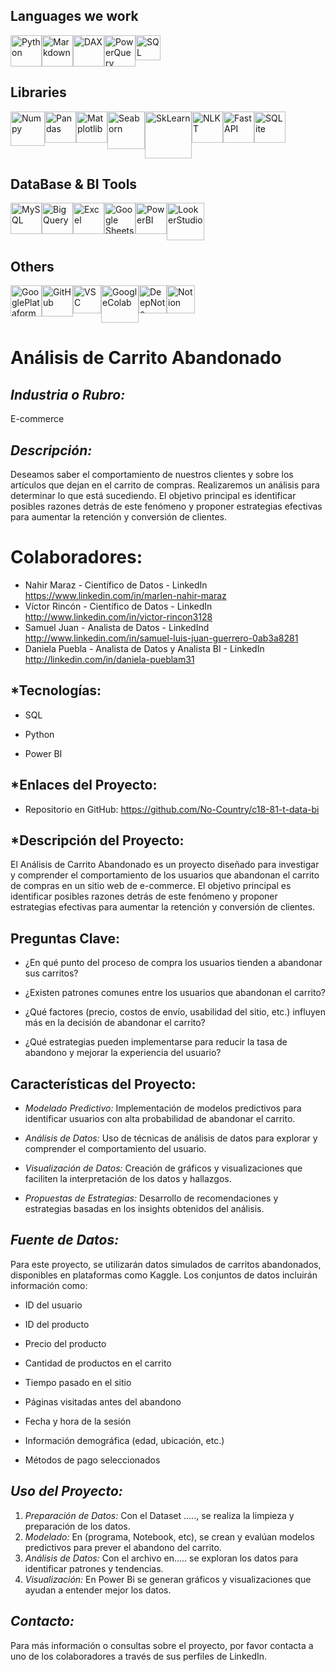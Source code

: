 ## Languages ​​we work
<div style="display: flex;">
<img src="https://brandslogos.com/wp-content/uploads/images/large/python-logo.png" alt="Python" width="50px" style="max-width:100%; height:auto;" title="Python">
<img src="https://creazilla-store.fra1.digitaloceanspaces.com/icons/3218313/markdown-icon-md.png" alt="Markdown" width="50px" style="max-width:100%; height:auto;" title="Markdown">
<img src="https://www.tekenable.ie/wp-content/uploads/2019/09/PowerBI-Icon-Transparent.png" alt="DAX" width="50px" style="max-width:100%; height:auto;" title="DAX">
<img src="https://computrain.com/wp-content/uploads/2018/02/pq-icon-150x150.png" alt="PowerQuery" width="50px" style="max-width:100%; height:auto;" title="PowerQuery">
<img src="https://vectorified.com/images/sql-server-icon-31.png" alt="SQL" width="40px" style="max-width:100%; height:auto;" title="SQL">  
</div>

## Libraries
<div style="display: flex;">
<img src="https://img.icons8.com/color/452/numpy.png" alt="Numpy" width="55px" style="max-width:100%; height:auto;" title="Numpy">
<img src="https://upload.wikimedia.org/wikipedia/commons/thumb/2/22/Pandas_mark.svg/800px-Pandas_mark.svg.png" alt="Pandas" width="50px" style="max-width:100%; height:auto;" title="Pandas">
<img src="https://seeklogo.com/images/M/matplotlib-logo-7676870AC0-seeklogo.com.png" alt="Matplotlib" width="50px" style="max-width:100%; height:auto;" title="Matplotlib">
<img src="https://cdn.fs.teachablecdn.com/TjoBcX9hTWicWiOpRNqn" alt="Seaborn" width="60px" style="max-width:100%; height:auto;" title="Seaborn">
<img src="https://pic2.zhimg.com/v2-964a9cebc6ba6fbfd32c02ece5f988e8_720w.jpg?source=172ae18b" alt="SkLearn" width="75px" style="max-width:100%; height:auto;" title="SkLearn">
<img src="https://tse1.mm.bing.net/th?id=OIP.xpZ1gffkf8LNiA0W3lclmQHaID&pid=Api" alt="NLKT" width="50px" style="max-width:100%; height:auto;" title="NLKT">
<img src="https://i.pinimg.com/736x/25/7a/1e/257a1e7655c3fa4f163b641ddbafef38.jpg" alt="FastAPI" width="50px" style="max-width:100%; height:auto;" title="FastAPI">
<img src="https://vectorified.com/images/sqlite-icon-7.png" alt="SQLite" width="50px" style="max-width:100%; height:auto;" title="SQLite">
</div>

## DataBase & BI Tools
<div style="display: flex;">
<img src="https://pngimg.com/uploads/mysql/mysql_PNG23.png" alt="MySQL" width="50px" style="max-width:100%; height:auto;" title="MySQL">
<img src="https://static-00.iconduck.com/assets.00/bigquery-icon-1024x1024-xqae5dnb.png" alt="BigQuery" width="50px" style="max-width:100%; height:auto;" title="BigQuery">
<img src="https://logodownload.org/wp-content/uploads/2020/04/excel-logo-1.png" alt="Excel" width="50px" style="max-width:100%; height:auto;" title="Excel">
<img src="https://cdn.iconscout.com/icon/free/png-512/google-sheets-4-569453.png" alt="Google Sheets" width="50px" style="max-width:100%; height:auto;" title="Google Sheets">
<img src="https://www.it.miami.edu/_assets/images/O365_Power_BI.png" alt="PowerBI" width="50px" style="max-width:100%; height:auto;" title="PowerBI">
<img src="https://www.svgrepo.com/show/375454/looker.svg" alt="LookerStudio" width="60px" style="max-width:100%; height:auto;" title="LookerStudio">
</div>

## Others
<div style="display: flex;">
<img src="https://i.pinimg.com/originals/92/b2/66/92b266df967b8540c94301eacdec391b.png" alt="GooglePlataform" width="50px" style="max-width:100%; height:auto;" title="GooglePlataformL">
<img src="https://pngimg.com/uploads/github/github_PNG80.png" alt="GitHub" width="50px" style="max-width:100%; height:auto;" title="GitHub">
<img src="https://code.visualstudio.com/assets/images/code-stable.png" alt="VSC" width="45px" style="max-width:100%; height:auto;" title="VSC">
<img src="https://res.cloudinary.com/nholmber/image/upload/v1536752786/colab_icon_hphjpb.png" alt="GoogleColab" width="60px" style="max-width:100%; height:auto;" title="GoogleColab">
<img src="https://cdn-images-1.medium.com/v2/resize:fit:1200/1*Geecfuc_bb_Fa3i4zWnsjQ.png" alt="DeepNote" width="45px" style="max-width:100%; height:auto;" title="DeepNote">
<img src="https://creazilla-store.fra1.digitaloceanspaces.com/icons/3270344/notion-icon-sm.png" alt="Notion" width="45px" style="max-width:100%; height:auto;" title="Notion">
</div>


# Análisis de Carrito Abandonado

## *Industria o Rubro:* 
E-commerce

## *Descripción:* 
Deseamos saber el comportamiento de nuestros clientes y sobre los artículos que dejan en el carrito de compras. Realizaremos un análisis para determinar lo que está sucediendo. El objetivo principal es identificar posibles razones detrás de este fenómeno y proponer estrategias efectivas para aumentar la retención y conversión de clientes.

# Colaboradores:
-	Nahir Maraz - Científico de Datos - LinkedIn https://www.linkedin.com/in/marlen-nahir-maraz
-	Víctor Rincón - Científico de Datos - LinkedIn http://www.linkedin.com/in/victor-rincon3128
-	Samuel Juan - Analista de Datos - LinkedInd http://www.linkedin.com/in/samuel-luis-juan-guerrero-0ab3a8281
-	Daniela Puebla - Analista de Datos y Analista BI - LinkedIn http://linkedin.com/in/daniela-pueblam31


## *Tecnologías:
-	SQL

- Python

-	Power BI

## *Enlaces del Proyecto:
-	Repositorio en GitHub: https://github.com/No-Country/c18-81-t-data-bi 


## *Descripción del Proyecto: 
El Análisis de Carrito Abandonado es un proyecto diseñado para investigar y comprender el comportamiento de los usuarios que abandonan el carrito de compras en un sitio web de e-commerce. El objetivo principal es identificar posibles razones detrás de este fenómeno y proponer estrategias efectivas para aumentar la retención y conversión de clientes.


## Preguntas Clave:
-	¿En qué punto del proceso de compra los usuarios tienden a abandonar sus carritos?

-	¿Existen patrones comunes entre los usuarios que abandonan el carrito?

-	¿Qué factores (precio, costos de envío, usabilidad del sitio, etc.) influyen más en la decisión de abandonar el carrito?

-	¿Qué estrategias pueden implementarse para reducir la tasa de abandono y mejorar la experiencia del usuario?

## Características del Proyecto:
-	*Modelado Predictivo:* Implementación de modelos predictivos para identificar usuarios con alta probabilidad de abandonar el carrito.

-	*Análisis de Datos:* Uso de técnicas de análisis de datos para explorar y comprender el comportamiento del usuario.

-	*Visualización de Datos:* Creación de gráficos y visualizaciones que faciliten la interpretación de los datos y hallazgos.

-	*Propuestas de Estrategias:* Desarrollo de recomendaciones y estrategias basadas en los insights obtenidos del análisis.

## *Fuente de Datos:*
Para este proyecto, se utilizarán datos simulados de carritos abandonados, disponibles en plataformas como Kaggle. Los conjuntos de datos incluirán información como:

-	ID del usuario

-	ID del producto

-	Precio del producto

-	Cantidad de productos en el carrito

-	Tiempo pasado en el sitio

-	Páginas visitadas antes del abandono

-	Fecha y hora de la sesión

-	Información demográfica (edad, ubicación, etc.)

-	Métodos de pago seleccionados



## *Uso del Proyecto:*
1.	*Preparación de Datos:* Con el Dataset ….., se realiza la limpieza y preparación de los datos.
2.	*Modelado:* En (programa, Notebook, etc), se crean y evalúan modelos predictivos para prever el abandono del carrito.
3.	*Análisis de Datos:* Con el archivo en….. se exploran los datos para identificar patrones y tendencias.
4.	*Visualización:* En Power Bi se generan gráficos y visualizaciones que ayudan a entender mejor los datos.


## *Contacto:* 
Para más información o consultas sobre el proyecto, por favor contacta a uno de los colaboradores a través de sus perfiles de LinkedIn.

